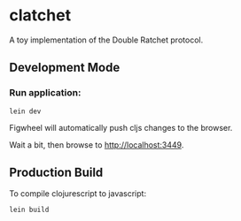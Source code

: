 # clatchet

A toy implementation of the Double Ratchet protocol.

## Development Mode

### Run application:

```
lein dev
```

Figwheel will automatically push cljs changes to the browser.

Wait a bit, then browse to [http://localhost:3449](http://localhost:3449).

## Production Build


To compile clojurescript to javascript:

```
lein build
```

